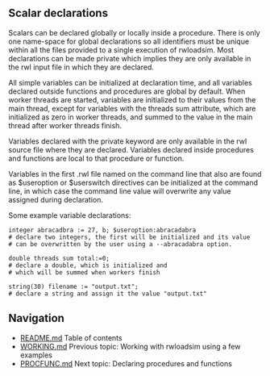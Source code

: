 ## Scalar declarations
Scalars can be declared globally or locally inside 
a procedure.
There is only one name-space for global declarations so all identifiers 
must be unique within all the files provided to a single execution of 
rwloadsim.
Most declarations can be made private which implies they are only 
available in the rwl input file in which they are declared.

All simple variables can be initialized at declaration time, and all 
variables declared outside functions and procedures are global by 
default.
When worker threads are started, variables are initialized to their 
values from the main thread, except for variables with the threads sum 
attribute, which are initialized as zero in worker threads, and summed 
to the value in the main thread after worker threads finish.

Variables declared with the private keyword are only available in the 
rwl source file where they are declared.
Variables declared inside procedures and functions are local to that 
procedure or function.

Variables in the first .rwl file named on the command line that also are
found as $useroption or $userswitch directives can be initialized at 
the command line, in which case the command line value will overwrite 
any value assigned during declaration.

Some example variable declarations:
```
integer abracadbra := 27, b; $useroption:abracadabra
# declare two integers, the first will be initialized and its value
# can be overwritten by the user using a --abracadabra option.

double threads sum total:=0; 
# declare a double, which is initialized and
# which will be summed when workers finish 

string(30) filename := "output.txt";
# declare a string and assign it the value "output.txt" 
```

## Navigation
* [README.md](README.md) Table of contents
* [WORKING.md](WORKING.md) Previous topic: Working with rwloadsim using a few examples
* [PROCFUNC.md](PROCFUNC.md) Next topic: Declaring procedures and functions
